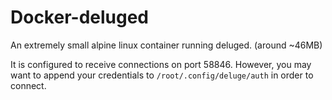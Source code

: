 # Docker-deluged
An extremely small alpine linux container running deluged. (around ~46MB)

It is configured to receive connections on port 58846. However, you may want to append your credentials to `/root/.config/deluge/auth` in order to connect.
